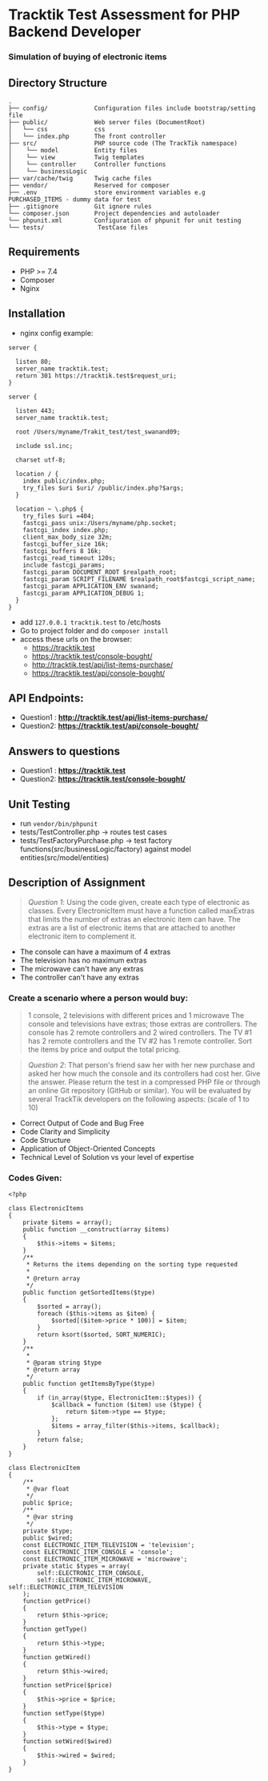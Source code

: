 # Tracktik Test Assessment for PHP Backend Developer
### Simulation of buying of electronic items

## Directory Structure
```
.
├── config/             Configuration files include bootstrap/setting file
├── public/             Web server files (DocumentRoot)
│   └── css             css
│   └── index.php       The front controller
├── src/                PHP source code (The TrackTik namespace)
│    └── model          Entity files
│    └── view           Twig templates
│    └── controller     Controller functions
│    └── businessLogic   
├── var/cache/twig      Twig cache files
├── vendor/             Reserved for composer
├── .env                store environment variables e.g PURCHASED_ITEMS - dummy data for test
├── .gitignore          Git ignore rules
└── composer.json       Project dependencies and autoloader
└── phpunit.xml         Configuration of phpunit for unit testing
└── tests/               TestCase files
```

## Requirements
- PHP >= 7.4 
- Composer
- Nginx

## Installation

- nginx config example:
```
server {
	
  listen 80;
  server_name tracktik.test;
  return 301 https://tracktik.test$request_uri;
}

server {
	
  listen 443;
  server_name tracktik.test;

  root /Users/myname/Trakit_test/test_swanand09;

  include ssl.inc;

  charset utf-8;

  location / {
    index public/index.php;
    try_files $uri $uri/ /public/index.php?$args;
  }

  location ~ \.php$ {
    try_files $uri =404;
    fastcgi_pass unix:/Users/myname/php.socket;
    fastcgi_index index.php;
    client_max_body_size 32m;
    fastcgi_buffer_size 16k;
    fastcgi_buffers 8 16k;
    fastcgi_read_timeout 120s;
    include fastcgi_params;
    fastcgi_param DOCUMENT_ROOT $realpath_root;
    fastcgi_param SCRIPT_FILENAME $realpath_root$fastcgi_script_name;
    fastcgi_param APPLICATION_ENV swanand;
    fastcgi_param APPLICATION_DEBUG 1;
  }
}
```

- add ``` 127.0.0.1	tracktik.test ``` to /etc/hosts
- Go to project folder and do `composer install`
- access these urls on the browser:
    - https://tracktik.test
    - https://tracktik.test/console-bought/
    - http://tracktik.test/api/list-items-purchase/
    - https://tracktik.test/api/console-bought/


## API Endpoints:
- Question1 : **http://tracktik.test/api/list-items-purchase/**
- Question2: **https://tracktik.test/api/console-bought/**

## Answers to questions
- Question1 : **https://tracktik.test**
- Question2: **https://tracktik.test/console-bought/**
  
## Unit Testing 
- run `vendor/bin/phpunit`  
- tests/TestController.php -> routes test cases
- tests/TestFactoryPurchase.php -> test factory functions(src/businessLogic/factory) against model entities(src/model/entities)



## Description of Assignment
>*Question 1*: Using the code given, create each type of electronic as classes. Every
ElectronicItem must have a function called maxExtras that limits the number of extras an
electronic item can have. The extras are a list of electronic items that are attached to another
electronic item to complement it.
- The console can have a maximum of 4 extras
- The television has no maximum extras
- The microwave can't have any extras
- The controller can't have any extras

### Create a scenario where a person would buy:
>1 console, 2 televisions with different prices and 1 microwave
The console and televisions have extras; those extras are controllers. The console has 2 remote
controllers and 2 wired controllers. The TV #1 has 2 remote controllers and the TV #2 has 1
remote controller.
Sort the items by price and output the total pricing.

>*Question 2*: That person's friend saw her with her new purchase and asked her how much the
console and its controllers had cost her. Give the answer.
Please return the test in a compressed PHP file or through an online Git repository (GitHub or
similar).
You will be evaluated by several TrackTik developers on the following aspects:
(scale of 1 to 10)
- Correct Output of Code and Bug Free
- Code Clarity and Simplicity
- Code Structure
- Application of Object-Oriented Concepts
- Technical Level of Solution vs your level of expertise

### Codes Given:

```
<?php

class ElectronicItems
{
    private $items = array();
    public function __construct(array $items)
    {
        $this->items = $items;
    }
    /**
     * Returns the items depending on the sorting type requested
     *
     * @return array
     */
    public function getSortedItems($type)
    {
        $sorted = array();
        foreach ($this->items as $item) {
            $sorted[($item->price * 100)] = $item;
        }
        return ksort($sorted, SORT_NUMERIC);
    }
    /**
     *
     * @param string $type
     * @return array
     */
    public function getItemsByType($type)
    {
        if (in_array($type, ElectronicItem::$types)) {
            $callback = function ($item) use ($type) {
                return $item->type == $type;
            };
            $items = array_filter($this->items, $callback);
        }
        return false;
    }
}

class ElectronicItem
{
    /**
     * @var float
     */
    public $price;
    /**
     * @var string
     */
    private $type;
    public $wired;
    const ELECTRONIC_ITEM_TELEVISION = 'television';
    const ELECTRONIC_ITEM_CONSOLE = 'console';
    const ELECTRONIC_ITEM_MICROWAVE = 'microwave';
    private static $types = array(
        self::ELECTRONIC_ITEM_CONSOLE,
        self::ELECTRONIC_ITEM_MICROWAVE, self::ELECTRONIC_ITEM_TELEVISION
    );
    function getPrice()
    {
        return $this->price;
    }
    function getType()
    {
        return $this->type;
    }
    function getWired()
    {
        return $this->wired;
    }
    function setPrice($price)
    {
        $this->price = $price;
    }
    function setType($type)
    {
        $this->type = $type;
    }
    function setWired($wired)
    {
        $this->wired = $wired;
    }
}

```